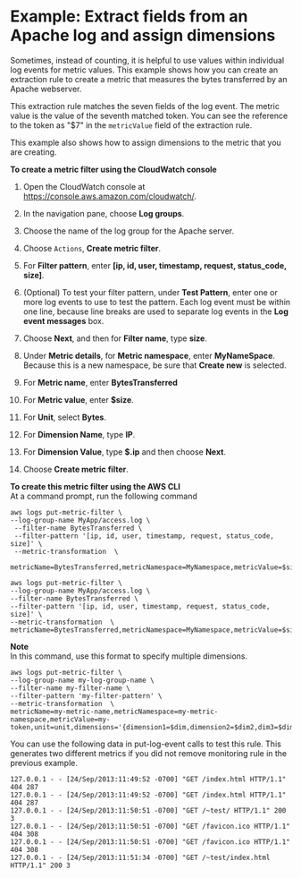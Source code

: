 # Example: Extract fields from an Apache log and assign dimensions<a name="ExtractBytesExample"></a>

Sometimes, instead of counting, it is helpful to use values within individual log events for metric values\. This example shows how you can create an extraction rule to create a metric that measures the bytes transferred by an Apache webserver\.

This extraction rule matches the seven fields of the log event\. The metric value is the value of the seventh matched token\. You can see the reference to the token as "$7" in the `metricValue` field of the extraction rule\.

This example also shows how to assign dimensions to the metric that you are creating\.

**To create a metric filter using the CloudWatch console**

1. Open the CloudWatch console at [https://console\.aws\.amazon\.com/cloudwatch/](https://console.aws.amazon.com/cloudwatch/)\.

1. In the navigation pane, choose **Log groups**\.

1. Choose the name of the log group for the Apache server\.

1. Choose `Actions`, **Create metric filter**\.

1. For **Filter pattern**, enter **\[ip, id, user, timestamp, request, status\_code, size\]**\.

1. \(Optional\) To test your filter pattern, under **Test Pattern**, enter one or more log events to use to test the pattern\. Each log event must be within one line, because line breaks are used to separate log events in the **Log event messages** box\.

1. Choose **Next**, and then for **Filter name**, type **size**\.

1. Under **Metric details**, for **Metric namespace**, enter **MyNameSpace**\. Because this is a new namespace, be sure that **Create new** is selected\.

1. For **Metric name**, enter **BytesTransferred**

1. For **Metric value**, enter **$size**\.

1. For **Unit**, select **Bytes**\.

1. For **Dimension Name**, type **IP**\.

1. For **Dimension Value**, type **$\.ip** and then choose **Next**\.

1. Choose **Create metric filter**\.

**To create this metric filter using the AWS CLI**  
At a command prompt, run the following command

```
aws logs put-metric-filter \
--log-group-name MyApp/access.log \
 --filter-name BytesTransferred \
 --filter-pattern '[ip, id, user, timestamp, request, status_code, size]' \ 
 --metric-transformation  \
 metricName=BytesTransferred,metricNamespace=MyNamespace,metricValue=$size
```

```
aws logs put-metric-filter \
--log-group-name MyApp/access.log \
--filter-name BytesTransferred \
--filter-pattern '[ip, id, user, timestamp, request, status_code, size]' \ 
--metric-transformation  \
metricName=BytesTransferred,metricNamespace=MyNamespace,metricValue=$size,unit=Bytes,dimensions='{EventType=$eventtype}'
```

**Note**  
In this command, use this format to specify multiple dimensions\.  

```
aws logs put-metric-filter \
--log-group-name my-log-group-name \
--filter-name my-filter-name \
--filter-pattern 'my-filter-pattern' \ 
--metric-transformation  \
metricName=my-metric-name,metricNamespace=my-metric-namespace,metricValue=my-token,unit=unit,dimensions='{dimension1=$dim,dimension2=$dim2,dim3=$dim3}''
```

You can use the following data in put\-log\-event calls to test this rule\. This generates two different metrics if you did not remove monitoring rule in the previous example\.

```
127.0.0.1 - - [24/Sep/2013:11:49:52 -0700] "GET /index.html HTTP/1.1" 404 287
127.0.0.1 - - [24/Sep/2013:11:49:52 -0700] "GET /index.html HTTP/1.1" 404 287
127.0.0.1 - - [24/Sep/2013:11:50:51 -0700] "GET /~test/ HTTP/1.1" 200 3
127.0.0.1 - - [24/Sep/2013:11:50:51 -0700] "GET /favicon.ico HTTP/1.1" 404 308
127.0.0.1 - - [24/Sep/2013:11:50:51 -0700] "GET /favicon.ico HTTP/1.1" 404 308
127.0.0.1 - - [24/Sep/2013:11:51:34 -0700] "GET /~test/index.html HTTP/1.1" 200 3
```